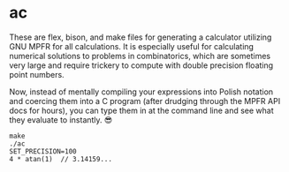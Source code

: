 # ac
These are flex, bison, and make files for generating a calculator utilizing GNU MPFR for all calculations. It is especially useful for calculating numerical solutions to problems in combinatorics, which are sometimes very large and require trickery to compute with double precision floating point numbers.

Now, instead of mentally compiling your expressions into Polish notation and coercing them into a C program (after drudging through the MPFR API docs for hours), you can type them in at the command line and see what they evaluate to instantly. 😎
```
make
./ac
SET_PRECISION=100
4 * atan(1)  // 3.14159...
```
